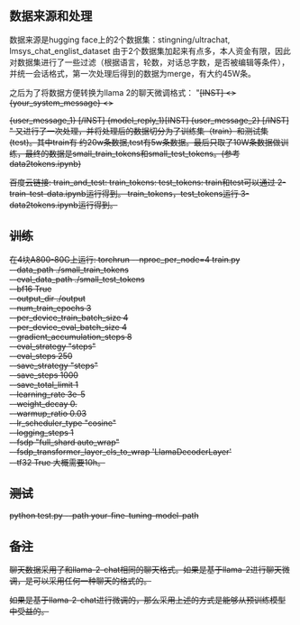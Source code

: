 ## 数据来源和处理

数据来源是hugging face上的2个数据集：stingning/ultrachat, lmsys_chat_englist_dataset
由于2个数据集加起来有点多，本人资金有限，因此对数据集进行了一些过滤（根据语言，轮数，对话总字数，是否被编辑等条件），并统一会话格式，第一次处理后得到的数据为merge，有大约45W条。

之后为了将数据方便转换为llama 2的聊天微调格式：
"<s>[INST] <<SYS>>
{your_system_message}
<</SYS>>

{user_message_1} [/INST] {model_reply_1}</s><s>[INST] {user_message_2} [/INST]
"
又进行了一次处理，并将处理后的数据切分为了训练集（train）和测试集(test)。其中train有
约20w条数据,test有5w条数据。最后只取了10W条数据做训练，最终的数据是small_train_tokens和small_test_tokens。(参考 data2tokens.ipynb)

百度云链接:
train_and_test:
train_tokens:
test_tokens:
train和test可以通过 2-train-test-data.ipynb运行得到。
train_tokens，test_tokens运行 3-data2tokens.ipynb运行得到。

## 训练

在4块A800-80G上运行:
torchrun --nproc_per_node=4 train.py \
    --data_path ./small_train_tokens \
    --eval_data_path ./small_test_tokens \
    --bf16 True \
    --output_dir ./output \
    --num_train_epochs 3 \
    --per_device_train_batch_size 4 \
    --per_device_eval_batch_size 4 \
    --gradient_accumulation_steps 8 \
    --eval_strategy "steps" \
    --eval_steps 250 \
    --save_strategy "steps" \
    --save_steps 1000 \
    --save_total_limit 1 \
    --learning_rate 3e-5 \
    --weight_decay 0. \
    --warmup_ratio 0.03 \
    --lr_scheduler_type "cosine" \
    --logging_steps 1 \
    --fsdp "full_shard auto_wrap" \
    --fsdp_transformer_layer_cls_to_wrap 'LlamaDecoderLayer' \
    --tf32 True
大概需要10h。

## 测试

python test.py --path your-fine-tuning-model-path

## 备注

聊天数据采用了和llama-2-chat相同的聊天格式。如果是基于llama-2进行聊天微调，是可以采用任何一种聊天的格式的。

如果是基于llama-2-chat进行微调的，那么采用上述的方式是能够从预训练模型中受益的。
